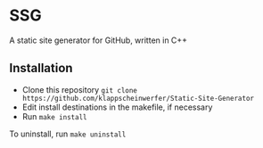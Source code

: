 # SSG
A static site generator for GitHub, written in C++

## Installation
* Clone this repository `git clone https://github.com/klappscheinwerfer/Static-Site-Generator`
* Edit install destinations in the makefile, if necessary
* Run `make install`

To uninstall, run `make uninstall`
